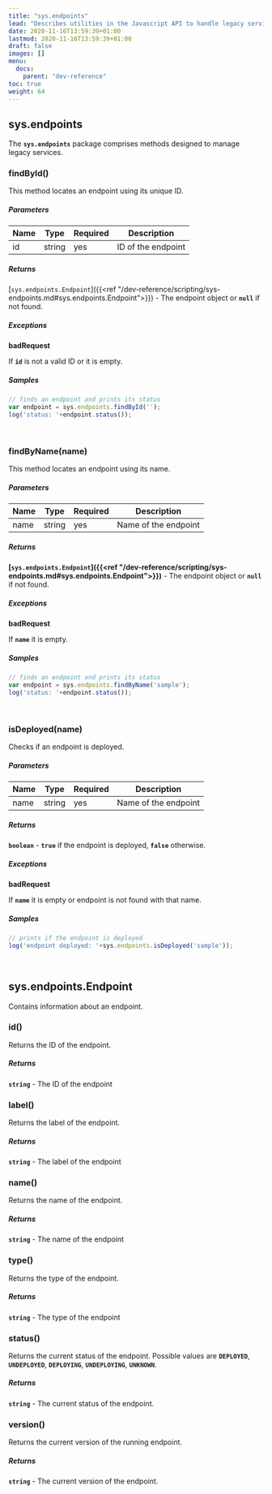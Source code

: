 ```yaml
---
title: "sys.endpoints"
lead: "Describes utilities in the Javascript API to handle legacy services."
date: 2020-11-16T13:59:39+01:00
lastmod: 2020-11-16T13:59:39+01:00
draft: false
images: []
menu:
  docs:
    parent: "dev-reference"
toc: true
weight: 64
---
```


## **sys.endpoints**

The **`sys.endpoints`** package comprises methods designed to manage legacy services.

###  findById()

This method locates an endpoint using its unique ID.

##### Parameters

Name|Type|Required|Description
---|---|---|---
id|string|yes|ID of the endpoint

##### Returns

[`sys.endpoints.Endpoint`]({{<ref "/dev-reference/scripting/sys-endpoints.md#sys.endpoints.Endpoint">}})  - The endpoint object or **`null`** if not found.

##### Exceptions

**badRequest**

If **`id`** is not a valid ID or it is empty.

##### Samples

``` javascript
// finds an endpoint and prints its status
var endpoint = sys.endpoints.findById('');
log('status: '+endpoint.status());
```
<br>

###  findByName(name)

This method locates an endpoint using its name.

##### Parameters

Name|Type|Required|Description
---|---|---|---
name|string|yes|Name of the endpoint

##### Returns

**[`sys.endpoints.Endpoint`]({{<ref "/dev-reference/scripting/sys-endpoints.md#sys.endpoints.Endpoint">}})**  - The endpoint object or **`null`** if not found.

##### Exceptions

**badRequest**

If **`name`** it is empty.

##### Samples

``` javascript
// finds an endpoint and prints its status
var endpoint = sys.endpoints.findByName('sample');
log('status: '+endpoint.status());
```
<br>

###  isDeployed(name)

Checks if an endpoint is deployed.

##### Parameters

Name|Type|Required|Description
---|---|---|---
name|string|yes|Name of the endpoint

##### Returns

**`boolean`**  - **`true`** if the endpoint is deployed, **`false`** otherwise.

##### Exceptions

**badRequest**

If **`name`** it is empty or endpoint is not found with that name.

##### Samples

``` javascript
// prints if the endpoint is deployed
log('endpoint deployed: '+sys.endpoints.isDeployed('sample'));
```
<br>


## **sys.endpoints.Endpoint**

Contains information about an endpoint.

###  id()

Returns the ID of the endpoint.

##### Returns

**`string`**  - The ID of the endpoint

###  label()

Returns the label of the endpoint.

##### Returns

**`string`**  - The label of the endpoint

###  name()

Returns the name of the endpoint.

##### Returns

**`string`**  - The name of the endpoint

###  type()

Returns the type of the endpoint.

##### Returns

**`string`**  - The type of the endpoint

###  status()

Returns the current status of the endpoint. Possible values are **`DEPLOYED`**, **`UNDEPLOYED`**, **`DEPLOYING`**, **`UNDEPLOYING`**, **`UNKNOWN`**.

##### Returns

**`string`**  - The current status of the endpoint.

###  version()

Returns the current version of the running endpoint.

##### Returns

**`string`**  - The current version of the endpoint.
